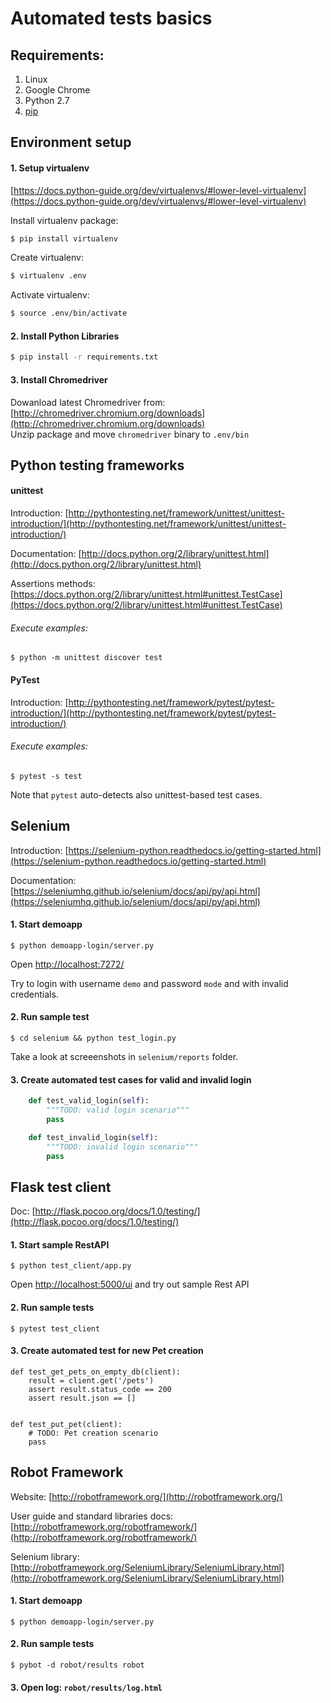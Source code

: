 # Automated tests basics

## Requirements:

1. Linux
2. Google Chrome
3. Python 2.7
4. [pip](https://pip.pypa.io/en/stable/installing/)


## Environment setup

#### 1. Setup virtualenv
[https://docs.python-guide.org/dev/virtualenvs/#lower-level-virtualenv](https://docs.python-guide.org/dev/virtualenvs/#lower-level-virtualenv)


Install virtualenv package:
```bash
$ pip install virtualenv
```

Create virtualenv:
```bash
$ virtualenv .env
```

Activate virtualenv:
```bash
$ source .env/bin/activate
```

#### 2. Install Python Libraries

```bash
$ pip install -r requirements.txt
```

#### 3. Install Chromedriver

Dowanload latest Chromedriver from: [http://chromedriver.chromium.org/downloads](http://chromedriver.chromium.org/downloads)<br>
Unzip package and move `chromedriver` binary to `.env/bin`


## Python testing frameworks


#### unittest

Introduction: [http://pythontesting.net/framework/unittest/unittest-introduction/](http://pythontesting.net/framework/unittest/unittest-introduction/)

Documentation: [http://docs.python.org/2/library/unittest.html](http://docs.python.org/2/library/unittest.html)

Assertions methods: [https://docs.python.org/2/library/unittest.html#unittest.TestCase](https://docs.python.org/2/library/unittest.html#unittest.TestCase)

###### Execute examples:

```
$ python -m unittest discover test
```


#### PyTest
Introduction: [http://pythontesting.net/framework/pytest/pytest-introduction/](http://pythontesting.net/framework/pytest/pytest-introduction/)

###### Execute examples:

```
$ pytest -s test
```

Note that `pytest` auto-detects also unittest-based test cases.


## Selenium

Introduction: [https://selenium-python.readthedocs.io/getting-started.html](https://selenium-python.readthedocs.io/getting-started.html)

Documentation: [https://seleniumhq.github.io/selenium/docs/api/py/api.html](https://seleniumhq.github.io/selenium/docs/api/py/api.html)

#### 1. Start demoapp

```
$ python demoapp-login/server.py
```

Open [http://localhost:7272/](http://localhost:7272/)

Try to login with username `demo` and password `mode` and with invalid credentials.


#### 2. Run sample test

```
$ cd selenium && python test_login.py
```

Take a look at screeenshots in `selenium/reports` folder.


#### 3. Create automated test cases for valid and invalid login

```Python
    def test_valid_login(self):
        """TODO: valid login scenario"""
        pass

    def test_invalid_login(self):
        """TODO: invalid login scenario"""
        pass
```

## Flask test client

Doc: [http://flask.pocoo.org/docs/1.0/testing/](http://flask.pocoo.org/docs/1.0/testing/)


#### 1. Start sample RestAPI

```
$ python test_client/app.py
```

Open [http://localhost:5000/ui](http://localhost:5000/ui) and try out sample Rest API

#### 2. Run sample tests

```
$ pytest test_client
```

#### 3. Create automated test for new Pet creation

```
def test_get_pets_on_empty_db(client):
    result = client.get('/pets')
    assert result.status_code == 200
    assert result.json == []


def test_put_pet(client):
    # TODO: Pet creation scenario
    pass
```

## Robot Framework

Website: [http://robotframework.org/](http://robotframework.org/)

User guide and standard libraries docs: [http://robotframework.org/robotframework/](http://robotframework.org/robotframework/)

Selenium library: [http://robotframework.org/SeleniumLibrary/SeleniumLibrary.html](http://robotframework.org/SeleniumLibrary/SeleniumLibrary.html)

#### 1. Start demoapp

```
$ python demoapp-login/server.py
```

#### 2. Run sample tests

```
$ pybot -d robot/results robot
```

#### 3. Open log: `robot/results/log.html`
